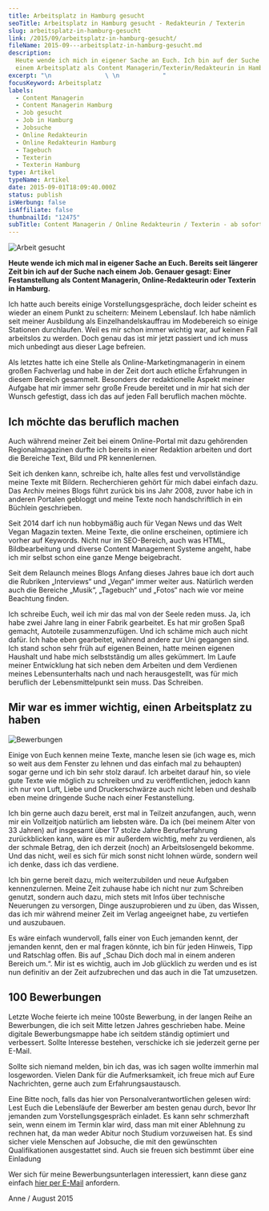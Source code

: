 ```yaml
---
title: Arbeitsplatz in Hamburg gesucht
seoTitle: Arbeitsplatz in Hamburg gesucht - Redakteurin / Texterin
slug: arbeitsplatz-in-hamburg-gesucht
link: /2015/09/arbeitsplatz-in-hamburg-gesucht/
fileName: 2015-09---arbeitsplatz-in-hamburg-gesucht.md
description:
  Heute wende ich mich in eigener Sache an Euch. Ich bin auf der Suche nach
  einem Arbeitsplatz als Content Managerin/Texterin/Redakteurin in Hamburg.
excerpt: "\n               \ \n            "
focusKeyword: Arbeitsplatz
labels:
  - Content Managerin
  - Content Managerin Hamburg
  - Job gesucht
  - Job in Hamburg
  - Jobsuche
  - Online Redakteurin
  - Online Redakteurin Hamburg
  - Tagebuch
  - Texterin
  - Texterin Hamburg
type: Artikel
typeName: Artikel
date: 2015-09-01T18:09:40.000Z
status: publish
isWerbung: false
isAffiliate: false
thumbnailId: "12475"
subTitle: Content Managerin / Online Redakteurin / Texterin - ab sofort
---
```


![Arbeit gesucht](http://cardamonchai.com/wp-content/uploads/2015/09/Bewerbung-3-2-640x435.jpg "Arbeit gesucht")

<strong>Heute wende ich mich mal in eigener Sache an Euch. Bereits seit längerer
Zeit bin ich auf der Suche nach einem Job. Genauer gesagt: Einer Festanstellung
als Content Managerin, Online-Redakteurin oder Texterin in Hamburg.</strong>

Ich hatte auch bereits einige Vorstellungsgespräche, doch leider scheint es
wieder an einem Punkt zu scheitern: Meinem Lebenslauf. Ich habe nämlich seit
meiner Ausbildung als Einzelhandelskauffrau im Modebereich so einige Stationen
durchlaufen. Weil es mir schon immer wichtig war, auf keinen Fall arbeitslos zu
werden. Doch genau das ist mir jetzt passiert und ich muss mich unbedingt aus
dieser Lage befreien.

Als letztes hatte ich eine Stelle als Online-Marketingmanagerin in einem großen
Fachverlag und habe in der Zeit dort auch etliche Erfahrungen in diesem Bereich
gesammelt. Besonders der redaktionelle Aspekt meiner Aufgabe hat mir immer sehr
große Freude bereitet und in mir hat sich der Wunsch gefestigt, dass ich das auf
jeden Fall beruflich machen möchte.

## Ich möchte das beruflich machen

Auch während meiner Zeit bei einem Online-Portal mit dazu gehörenden
Regionalmagazinen durfte ich bereits in einer Redaktion arbeiten und dort die
Bereiche Text, Bild und PR kennenlernen.

Seit ich denken kann, schreibe ich, halte alles fest und vervollständige meine
Texte mit Bildern. Recherchieren gehört für mich dabei einfach dazu. Das Archiv
meines Blogs führt zurück bis ins Jahr 2008, zuvor habe ich in anderen Portalen
gebloggt und meine Texte noch handschriftlich in ein Büchlein geschrieben.

Seit 2014 darf ich nun hobbymäßig auch für Vegan News und das Welt Vegan Magazin
texten. Meine Texte, die online erscheinen, optimiere ich vorher auf Keywords.
Nicht nur im SEO-Bereich, auch was HTML, Bildbearbeitung und diverse Content
Management Systeme angeht, habe ich mir selbst schon eine ganze Menge
beigebracht.

Seit dem Relaunch meines Blogs Anfang dieses Jahres baue ich dort auch die
Rubriken „Interviews“ und „Vegan“ immer weiter aus. Natürlich werden auch die
Bereiche „Musik“, „Tagebuch“ und „Fotos“ nach wie vor meine Beachtung finden.

Ich schreibe Euch, weil ich mir das mal von der Seele reden muss. Ja, ich habe
zwei Jahre lang in einer Fabrik gearbeitet. Es hat mir großen Spaß gemacht,
Autoteile zusammenzufügen. Und ich schäme mich auch nicht dafür. Ich habe eben
gearbeitet, während andere zur Uni gegangen sind. Ich stand schon sehr früh auf
eigenen Beinen, hatte meinen eigenen Haushalt und habe mich selbstständig um
alles gekümmert. Im Laufe meiner Entwicklung hat sich neben dem Arbeiten und dem
Verdienen meines Lebensunterhalts nach und nach herausgestellt, was für mich
beruflich der Lebensmittelpunkt sein muss. Das Schreiben.

## Mir war es immer wichtig, einen Arbeitsplatz zu haben

![Bewerbungen](http://cardamonchai.com/wp-content/uploads/2015/09/Bewerbung-2-3-640x427.jpg "Bewerbungen")

Einige von Euch kennen meine Texte, manche lesen sie (ich wage es, mich so weit
aus dem Fenster zu lehnen und das einfach mal zu behaupten) sogar gerne und ich
bin sehr stolz darauf. Ich arbeitet darauf hin, so viele gute Texte wie möglich
zu schreiben und zu veröffentlichen, jedoch kann ich nur von Luft, Liebe und
Druckerschwärze auch nicht leben und deshalb eben meine dringende Suche nach
einer Festanstellung.

Ich bin gerne auch dazu bereit, erst mal in Teilzeit anzufangen, auch, wenn mir
ein Vollzeitjob natürlich am liebsten wäre. Da ich (bei meinem Alter von 33
Jahren) auf insgesamt über 17 stolze Jahre Berufserfahrung zurückblicken kann,
wäre es mir außerdem wichtig, mehr zu verdienen, als der schmale Betrag, den ich
derzeit (noch) an Arbeitslosengeld bekomme. Und das nicht, weil es sich für mich
sonst nicht lohnen würde, sondern weil ich denke, dass ich das verdiene.

Ich bin gerne bereit dazu, mich weiterzubilden und neue Aufgaben kennenzulernen.
Meine Zeit zuhause habe ich nicht nur zum Schreiben genutzt, sondern auch dazu,
mich stets mit Infos über technische Neuerungen zu versorgen, Dinge
auszuprobieren und zu üben, das Wissen, das ich mir während meiner Zeit im
Verlag angeeignet habe, zu vertiefen und auszubauen.

Es wäre einfach wundervoll, falls einer von Euch jemanden kennt, der jemanden
kennt, den er mal fragen könnte, ich bin für jeden Hinweis, Tipp und Ratschlag
offen. Bis auf „Schau Dich doch mal in einem anderen Bereich um.“. Mir ist es
wichtig, auch im Job glücklich zu werden und es ist nun definitiv an der Zeit
aufzubrechen und das auch in die Tat umzusetzen.

## 100 Bewerbungen

Letzte Woche feierte ich meine 100ste Bewerbung, in der langen Reihe an
Bewerbungen, die ich seit Mitte letzen Jahres geschrieben habe. Meine digitale
Bewerbungsmappe habe ich seitdem ständig optimiert und verbessert. Sollte
Interesse bestehen, verschicke ich sie jederzeit gerne per E-Mail.

Sollte sich niemand melden, bin ich das, was ich sagen wollte immerhin mal
losgeworden. Vielen Dank für die Aufmerksamkeit, ich freue mich auf Eure
Nachrichten, gerne auch zum Erfahrungsaustausch.

Eine Bitte noch, falls das hier von Personalverantwortlichen gelesen wird: Lest
Euch die Lebensläufe der Bewerber am besten genau durch, bevor Ihr jemanden zum
Vorstellungsgespräch einladet. Es kann sehr schmerzhaft sein, wenn einem im
Termin klar wird, dass man mit einer Ablehnung zu rechnen hat, da man weder
Abitur noch Studium vorzuweisen hat. Es sind sicher viele Menschen auf Jobsuche,
die mit den gewünschten Qualifikationen ausgestattet sind. Auch sie freuen sich
bestimmt über eine Einladung

Wer sich für meine Bewerbungsunterlagen interessiert, kann diese ganz einfach
<a href="mailto:anne.reis@cardamonchai.com">hier per E-Mail</a> anfordern.

Anne / August 2015
